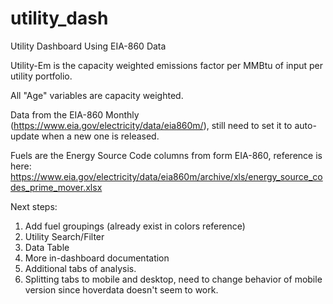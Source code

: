 # utility_dash
 Utility Dashboard Using EIA-860 Data

Utility-Em is the capacity weighted emissions factor per MMBtu of input per utility portfolio.

All "Age" variables are capacity weighted. 

Data from the EIA-860 Monthly (https://www.eia.gov/electricity/data/eia860m/), still need to set it to auto-update when a new one is released.

Fuels are the Energy Source Code columns from form EIA-860, reference is here: https://www.eia.gov/electricity/data/eia860m/archive/xls/energy_source_codes_prime_mover.xlsx 

Next steps: 
1. Add fuel groupings (already exist in colors reference)
2. Utility Search/Filter
3. Data Table
4. More in-dashboard documentation
5. Additional tabs of analysis.
6. Splitting tabs to mobile and desktop, need to change behavior of mobile version since hoverdata doesn't seem to work.
